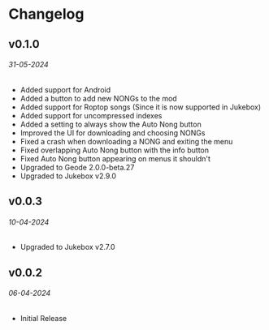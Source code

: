 # Changelog

## v0.1.0
###### 31-05-2024

- <cg>Added</c> support for Android
- <cg>Added</c> a button to add new NONGs to the mod
- <cg>Added</c> support for Roptop songs (Since it is now supported in Jukebox)
- <cg>Added</c> support for uncompressed indexes
- <cg>Added</c> a setting to always show the Auto Nong button
- <cg>Improved</c> the UI for downloading and choosing NONGs
- <cl>Fixed</c> a crash when downloading a NONG and exiting the menu
- <cl>Fixed</c> overlapping Auto Nong button with the info button
- <cl>Fixed</c> Auto Nong button appearing on menus it shouldn't
- <co>Upgraded</c> to Geode 2.0.0-beta.27
- <co>Upgraded</c> to Jukebox v2.9.0

## v0.0.3
###### 10-04-2024

- <co>Upgraded</c> to Jukebox v2.7.0

## v0.0.2
###### 06-04-2024

- Initial Release
